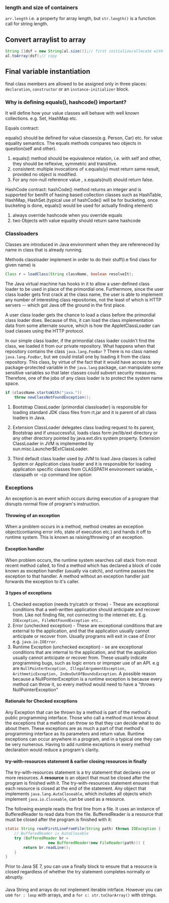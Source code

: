 

### length and size of containers

`arr.length` i.e. a property for array length,
but `str.length()` is a function call for string length.

## Convert arraylist to array

```java
String []dsf = new String[al.size()];// first initialize/allocate with size
al.toArray(dsf);// copy
```

## Final variable instantiation

final class members are allowed to be assigned only in three places: `declaration`, `constructor` or an `instance-initializer` block.

### Why is defining equals(), hashcode() important?
It will define how your value classes will behave with well known collections.
e.g. Set, HashMap etc.

Equals contract:

equals() should be defined for value classes(e.g. Person, Car) etc.
for value equality semantics.
The equals methods compares two objects in question(self and other).
1. equals() method should be equivalence relation, i.e. with self and other,
	they should be reflexive, symmetric and transitive.
2. consistent: multiple invocations of x.equals(y) must return same result, provided
	no object is modified.
3. For any non-null reference value , x.equals(null) should return false.

HashCode contract:
hashCode() method returns an integer and is supported for benifit of hasing based collection classes such as HashTable, HashMap, HashSet.(typical use of hashCode() will be for bucketing, once bucketing is done, equals() would be used for actually finding element)
1. always override hashcode when you override equals
2. two Objects with value equality should return same hashcode


### Classloaders

Classes are introduced in Java environment when they are refereneced by name in class that is already running.

Methods classloader implement in order to do their stuff(i.e find class for given name) is
``` java
Class r = loadClass(String className, boolean resolveIt);
```

The Java virtual machine has hooks in it to allow a user-defined class loader to be used in place of the primordial one. Furthermore, since the user class loader gets first crack at the class name, the user is able to implement any number of interesting class repositories, not the least of which is HTTP servers -- which got Java off the ground in the first place.

A user class loader gets the chance to load a class before the primordial class loader does. Because of this, it can load the class implementation data from some alternate source, which is how the AppletClassLoader can load classes using the HTTP protocol.

In our simple class loader, if the primordial class loader couldn't find the class, we loaded it from our private repository. What happens when that repository contains the class `java.lang.FooBar` ? There is no class named `java.lang.FooBar`, but we could install one by loading it from the class repository. This class, by virtue of the fact that it would have access to any package-protected variable in the `java.lang` package, can manipulate some sensitive variables so that later classes could subvert security measures. Therefore, one of the jobs of any class loader is to protect the system name space.

``` java
if (className.startsWith("java.")) 
    throw newClassNotFoundException(); 
```

1. Bootstrap ClassLoader (primordial classloader) is responsible for loading standard JDK class files from rt.jar and it is parent of all class loaders in Java.

2. Extension ClassLoader delegates class loading request to its parent, Bootstrap and if unsuccessful, loads class form jre/lib/ext directory or any other directory pointed by java.ext.dirs system property. Extension ClassLoader in JVM is implemented by  sun.misc.Launcher$ExtClassLoader. 

3. Third default class loader used by JVM to load Java classes is called System or Application class loader and it is responsible for loading application specific classes from CLASSPATH environment variable, -classpath or -cp command line option


### Exceptions

An exception is an event which occurs during execution of a program that disrupts normal flow of program's instruction.

#### Throwing of an exception

When a problem occurs in a method, method creates an exception object(contianing error info, state of execution etc.) and hands it off to runtime system. This is known as raising/throwing of an exception.

#### Exception handler

When problem occurs, the runtime system searches call stack from most recent method called, to find a method which has declared a block of code known as exception handler (usually via catch), and runtime passes the exception to that handler.
A method without an exception handler just forwards the exception to it's caller.

#### 3 types of exceptions

1. Checked exception (needs try/catch or throw) - These are exceptional conditions that a well-written application should anticipate and recover from. Like not finding file, not connecting to the internet etc. E.g. `IOException, FileNotFoundException etc.`.
2. Error (unchecked exception) - These are exceptional conditions that are external to the application, and that the application usually cannot anticipate or recover from. Usually programs will exit in case of Error e.g. `java.io.IOError`.
3. Runtime Exception (unchecked exception) - se are exceptional conditions that are internal to the application, and that the application usually cannot anticipate or recover from. These usually indicate programming bugs, such as logic errors or improper use of an API. e.g are `NullPointerException, IllegalArgumentException, ArithmeticException, IndexOutOfBoundsException`. A possible reason because a NullPointerException is a runtime exception is because every method can throw it, so every method would need to have a "throws NullPointerException"

#### Rationale for Checked exceptions

Any Exception that can be thrown by a method is part of the method's public programming interface. Those who call a method must know about the exceptions that a method can throw so that they can decide what to do about them. These exceptions are as much a part of that method's programming interface as its parameters and return value.
Runtime exceptions can occur anywhere in a program, and in a typical one they can be very numerous. Having to add runtime exceptions in every method declaration would reduce a program's clarity.

#### try-with-resources statement & earlier closing resources in finally

The try-with-resources statement is a try statement that declares one or more resources. A **resource** is an object that must be closed after the program is finished with it. The try-with-resources statement ensures that each resource is closed at the end of the statement. Any object that implements `java.lang.AutoCloseable`, which includes all objects which implement `java.io.Closeable`, can be used as a resource.

The following example reads the first line from a file. It uses an instance of BufferedReader to read data from the file. BufferedReader is a resource that must be closed after the program is finished with it:

``` java
static String readFirstLineFromFile(String path) throws IOException {
    // BufferedReader is AutoClosable
	try (BufferedReader br =
                   new BufferedReader(new FileReader(path))) {
        return br.readLine();
    }
}
```

Prior to Java SE 7, you can use a finally block to ensure that a resource is closed regardless of whether the try statement completes normally or abruptly.


###

Java String and arrays do not implement iterable intrface.
However you can use `for : loop` with arrays, and a `for c: str.toCharArray()` with strings.

